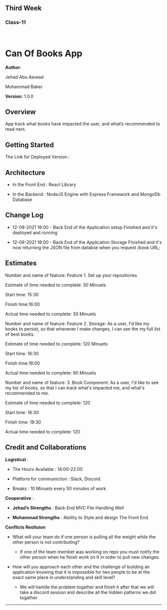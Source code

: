 ## **Third Week**

### **Class-11**

<br/>

# Can Of Books App

**Author**:  

Jehad Abu Awwad

Mohammad Baker

**Version**: 1.0.0

## Overview

App track what books have impacted the user, and what’s recommended to read next. 

## Getting Started 

The Link for Deployed Version :  

## Architecture 

* In the Front End : React Library 

* In the Backend : NodeJS Engine with Express Framework and MongoDb Database  

## Change Log 

* 12-09-2021 16:00 - Back End of the Application setup Finished and it's deployed 
and running

* 12-09-2021 18:00 - Back End of the Application Storage Finished and it's now returning the JSON file from databse when you request /book URL; 

## Estimates

Number and name of feature: Feature 1. Set up your repositories

Estimate of time needed to complete: 30 Minuets

Start time: 15:30

Finish time:16:00  

Actual time needed to complete: 30 Minuets

Number and name of feature: Feature 2. Storage: As a user, I'd like my books to persist, so that whenever I make changes, I can see the my full list of best books.

Estimate of time needed to complete: 120 Minuets

Start time: 16:30

Finish time:18:00

Actual time needed to complete: 90 Minuets

Number and name of feature: 3. Book Component: As a user, I'd like to see my list of books, so that I can track what's impacted me, and what's recommended to me.

Estimate of time needed to complete: 120

Start time: 16:30

Finish time: 18:30

Actual time needed to complete: 120

## Credit and Collaborations

**Logistical** :
* The Hours Available : 14:00-22:00

* Platform for communiction : Slack, Discord.

* Breaks : 10 Minuets every 50 minutes of work

**Cooperative** :

* **Jehad’s Strengths** : Back-End MVC File Handling Well

* **Mohammad Strengths** : Abiility to Style and design The Front End

**Conflicts Resltuion**

* What will your team do if one person is pulling all the weight while the other person is not contributing?

    - If one of the team membet was working on repo you must notify the other person when he finish work on It in order to pull new changes. 

* How will you approach each other and the challenge of building an application knowing that it is impossible for two people to be at the exact same place in understanding and skill level? 

    - We will hanlde the problem togather and finish it after that we will take a discord session and describe all the hidden patterns we did togather 

------------------------------------------------------------------------------------------------------------------------  
